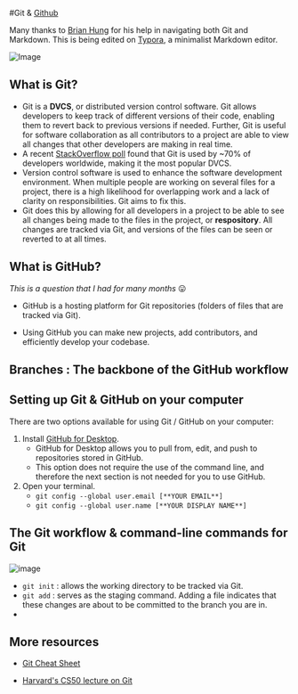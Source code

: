 #Git & [Github](https://github.com) 

Many thanks to [Brian Hung](https://github.com/brianhung) for his help in navigating both Git and Markdown. This is being edited on [Typora](https://typora.io), a minimalist Markdown editor.



![Image](https://spin.atomicobject.com/wp-content/uploads/20171003153036/github-logo.png)



## What is Git?

- Git is a **DVCS**, or distributed version control software. Git allows developers to keep track of different versions of their code, enabling them to revert back to previous versions if needed. Further, Git is useful for software collaboration as all contributors to a project are able to view all changes that other developers are making in real time. 
- A recent [StackOverflow poll](https://insights.stackoverflow.com/survey/2018/) found that Git is used by ~70% of developers worldwide, making it the most popular DVCS. 
- Version control software is used to enhance the software development environment. When multiple people are working on several files for a project, there is a high likelihood for overlapping work and a lack of clarity on responsibilities. Git aims to fix this.
- Git does this by allowing for all developers in a project to be able to see all changes being made to the files in the project, or **respository**. All changes are tracked via Git, and versions of the files can be seen or reverted to at all times.

## What is GitHub?

*This is a question that I had for many months* 😛

- GitHub is a hosting platform for Git repositories (folders of files that are tracked via Git).

- Using GitHub you can make new projects, add contributors, and efficiently develop your codebase.




## Branches : The backbone of the GitHub workflow







## Setting up Git & GitHub on your computer

There are two options available for using Git / GitHub on your computer:

1. Install [GitHub for Desktop](https://desktop.github.com). 
   - GitHub for Desktop allows you to pull from, edit, and push to repositories stored in GitHub. 
   - This option does not require the use of the command line, and therefore the next section is not needed for you to use GitHub.
2. Open your terminal.
   - `git config --global user.email [**YOUR EMAIL**]` 
   - `git config --global user.name [**YOUR DISPLAY NAME**]`

## The Git workflow & command-line commands for Git 

![image](/Users/neelk./Desktop/Notes/git_github/git_work_flow.png)

- `git init` : allows the working directory to be tracked via Git.
- `git add` : serves as the staging command. Adding a file indicates that these changes are about to be committed to the branch you are in.
- 



## More resources

- [Git Cheat Sheet ](http://files.zeroturnaround.com/pdf/zt_git_cheat_sheet.pdf)

- [Harvard's CS50 lecture on Git](https://www.youtube.com/watch?v=MJUJ4wbFm_A)
